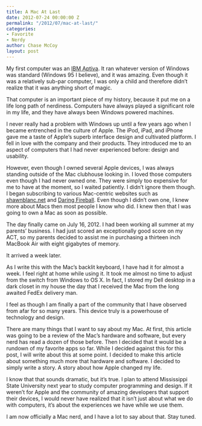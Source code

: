 ```yaml
---
title: A Mac At Last
date: 2012-07-24 00:00:00 Z
permalink: "/2012/07/mac-at-last/"
categories:
- Favorite
- Nerdy
author: Chase McCoy
layout: post
---
```


My first computer was an [IBM Aptiva][1]. It ran whatever version of Windows was standard (Windows 95 I believe), and it was amazing. Even though it was a relatively sub-par computer, I was only a child and therefore didn&#8217;t realize that it was anything short of magic.

That computer is an important piece of my history, because it put me on a life long path of nerdiness. Computers have always played a significant role in my life, and they have always been Windows powered machines.

I never really had a problem with Windows up until a few years ago when I became entrenched in the culture of Apple. The iPod, iPad, and iPhone gave me a taste of Apple&#8217;s superb interface design and cultivated platform. I fell in love with the company and their products. They introduced me to an aspect of computers that I had never experienced before: design and usability.

However, even though I owned several Apple devices, I was always standing outside of the Mac clubhouse looking in. I loved those computers even though I had never owned one. They were simply too expensive for me to have at the moment, so I waited patiently. I didn&#8217;t ignore them though. I began subscribing to various Mac-centric websites such as [shawnblanc.net][2] and [Daring Fireball][3]. Even though I didn&#8217;t own one, I knew more about Macs then most people I know who did. I knew then that I was going to own a Mac as soon as possible.

The day finally came on July 16, 2012. I had been working all summer at my parents&#8217; business. I had just scored an exceptionally good score on my ACT, so my parents decided to assist me in purchasing a thirteen inch MacBook Air with eight gigabytes of memory.

It arrived a week later.

As I write this with the Mac&#8217;s backlit keyboard, I have had it for almost a week. I feel right at home while using it. It took me almost no time to adjust from the switch from Windows to OS X. In fact, I stored my Dell desktop in a dark closet in my house the day that I received the Mac from the long awaited FedEx delivery man.

I feel as though I am finally a part of the community that I have observed from afar for so many years. This device truly is a powerhouse of technology and design.

There are many things that I want to say about my Mac. At first, this article was going to be a review of the Mac&#8217;s hardware and software, but every nerd has read a dozen of those before. Then I decided that it would be a rundown of my favorite apps so far. While I decided against this for this post, I will write about this at some point. I decided to make this article about something much more that hardware and software. I decided to simply write a story. A story about how Apple changed my life.

I know that that sounds dramatic, but it&#8217;s true. I plan to attend Mississippi State University next year to study computer programming and design. If it weren&#8217;t for Apple and the community of amazing developers that support their devices, I would never have realized that it isn&#8217;t just about what we do with computers, it&#8217;s about the experiences we have while we use them.

I am now officially a Mac nerd, and I have a lot to say about that. Stay tuned.

 [1]: http://en.wikipedia.org/wiki/Ibm_aptiva
 [2]: http://shawnblanc.net
 [3]: http://daringfireball.net